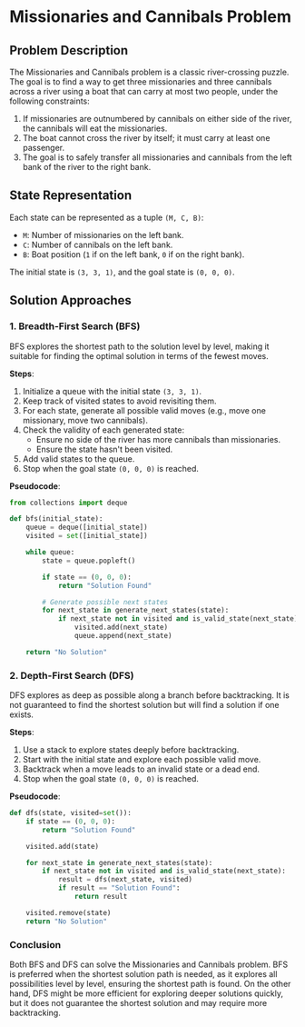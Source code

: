 # Missionaries and Cannibals Problem

## Problem Description

The Missionaries and Cannibals problem is a classic river-crossing puzzle. The goal is to find a way to get three missionaries and three cannibals across a river using a boat that can carry at most two people, under the following constraints:

1. If missionaries are outnumbered by cannibals on either side of the river, the cannibals will eat the missionaries.
2. The boat cannot cross the river by itself; it must carry at least one passenger.
3. The goal is to safely transfer all missionaries and cannibals from the left bank of the river to the right bank.

## State Representation

Each state can be represented as a tuple `(M, C, B)`:

- `M`: Number of missionaries on the left bank.
- `C`: Number of cannibals on the left bank.
- `B`: Boat position (`1` if on the left bank, `0` if on the right bank).

The initial state is `(3, 3, 1)`, and the goal state is `(0, 0, 0)`.

## Solution Approaches

### 1. Breadth-First Search (BFS)

BFS explores the shortest path to the solution level by level, making it suitable for finding the optimal solution in terms of the fewest moves.

**Steps**:
1. Initialize a queue with the initial state `(3, 3, 1)`.
2. Keep track of visited states to avoid revisiting them.
3. For each state, generate all possible valid moves (e.g., move one missionary, move two cannibals).
4. Check the validity of each generated state:
   - Ensure no side of the river has more cannibals than missionaries.
   - Ensure the state hasn't been visited.
5. Add valid states to the queue.
6. Stop when the goal state `(0, 0, 0)` is reached.

**Pseudocode**:
```python
from collections import deque

def bfs(initial_state):
    queue = deque([initial_state])
    visited = set([initial_state])

    while queue:
        state = queue.popleft()

        if state == (0, 0, 0):
            return "Solution Found"

        # Generate possible next states
        for next_state in generate_next_states(state):
            if next_state not in visited and is_valid_state(next_state):
                visited.add(next_state)
                queue.append(next_state)

    return "No Solution"
```
### 2. Depth-First Search (DFS)

DFS explores as deep as possible along a branch before backtracking. It is not guaranteed to find the shortest solution but will find a solution if one exists.

**Steps**:

1. Use a stack to explore states deeply before backtracking.
2. Start with the initial state and explore each possible valid move.
3. Backtrack when a move leads to an invalid state or a dead end.
4. Stop when the goal state `(0, 0, 0)` is reached.

**Pseudocode**:

```python
def dfs(state, visited=set()):
    if state == (0, 0, 0):
        return "Solution Found"

    visited.add(state)

    for next_state in generate_next_states(state):
        if next_state not in visited and is_valid_state(next_state):
            result = dfs(next_state, visited)
            if result == "Solution Found":
                return result

    visited.remove(state)
    return "No Solution"
```
### Conclusion

Both BFS and DFS can solve the Missionaries and Cannibals problem. BFS is preferred when the shortest solution path is needed, as it explores all possibilities level by level, ensuring the shortest path is found. On the other hand, DFS might be more efficient for exploring deeper solutions quickly, but it does not guarantee the shortest solution and may require more backtracking.
